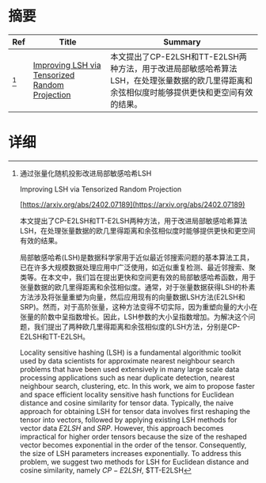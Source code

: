 # 摘要

| Ref | Title | Summary |
| --- | --- | --- |
| [^1] | [Improving LSH via Tensorized Random Projection](https://arxiv.org/abs/2402.07189) | 本文提出了CP-E2LSH和TT-E2LSH两种方法，用于改进局部敏感哈希算法LSH，在处理张量数据的欧几里得距离和余弦相似度时能够提供更快和更空间有效的结果。 |

# 详细

[^1]: 通过张量化随机投影改进局部敏感哈希LSH

    Improving LSH via Tensorized Random Projection

    [https://arxiv.org/abs/2402.07189](https://arxiv.org/abs/2402.07189)

    本文提出了CP-E2LSH和TT-E2LSH两种方法，用于改进局部敏感哈希算法LSH，在处理张量数据的欧几里得距离和余弦相似度时能够提供更快和更空间有效的结果。

    

    局部敏感哈希(LSH)是数据科学家用于近似最近邻搜索问题的基本算法工具，已在许多大规模数据处理应用中广泛使用，如近似重复检测、最近邻搜索、聚类等。在本文中，我们旨在提出更快和空间更有效的局部敏感哈希函数，用于张量数据的欧几里得距离和余弦相似度。通常，对于张量数据获得LSH的朴素方法涉及将张量重塑为向量，然后应用现有的向量数据LSH方法(E2LSH和SRP)。然而，对于高阶张量，这种方法变得不切实际，因为重塑向量的大小在张量的阶数中呈指数增长。因此，LSH参数的大小呈指数增加。为解决这个问题，我们提出了两种欧几里得距离和余弦相似度的LSH方法，分别是CP-E2LSH和TT-E2LSH。

    Locality sensitive hashing (LSH) is a fundamental algorithmic toolkit used by data scientists for approximate nearest neighbour search problems that have been used extensively in many large scale data processing applications such as near duplicate detection, nearest neighbour search, clustering, etc. In this work, we aim to propose faster and space efficient locality sensitive hash functions for Euclidean distance and cosine similarity for tensor data. Typically, the naive approach for obtaining LSH for tensor data involves first reshaping the tensor into vectors, followed by applying existing LSH methods for vector data $E2LSH$ and $SRP$. However, this approach becomes impractical for higher order tensors because the size of the reshaped vector becomes exponential in the order of the tensor. Consequently, the size of LSH parameters increases exponentially. To address this problem, we suggest two methods for LSH for Euclidean distance and cosine similarity, namely $CP-E2LSH$, $TT-E2LSH
    

